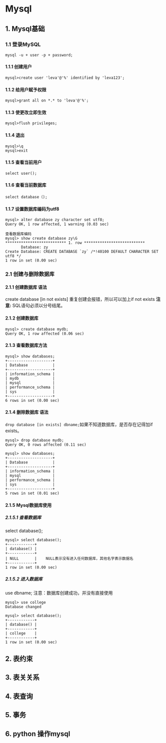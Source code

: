 # Mysql

## 1. Mysql基础

### 1.1 登录MySQL
```
mysql -u + user -p + password;
```

#### 1.1.1 创建用户
```
mysql>create user 'leva'@'%' identified by 'leva123';
```

#### 1.1.2 给用户赋予权限
```
mysql>grant all on *.* to 'leva'@'%';
```

#### 1.1.3 使更改立即生效
```
mysql>flush privileges;
```

#### 1.1.4 退出
```
mysql>\q
mysql>exit
```

#### 1.1.5 查看当前用户
```
select user();
```

#### 1.1.6 查看当前数据库
```
select database（);
```

#### 1.1.7 设置数据库编码为utf8
```
mysql> alter database zy character set utf8;
Query OK, 1 row affected, 1 warning (0.03 sec)

查看数据库编码
mysql> show create database zy\G
*************************** 1. row ***************************
       Database: zy
Create Database: CREATE DATABASE `zy` /*!40100 DEFAULT CHARACTER SET utf8 */
1 row in set (0.00 sec)
```

### 2.1 创建与删除数据库

#### 2.1.1 创建数据库 语法
create database [in not exists] 重复创建会报错，所以可以加上if not exists
**注意:** SQL语句必须以分号结尾。

#### 2.1.2 创建数据库
```
mysql> create database mydb;
Query OK, 1 row affected (0.06 sec)
```

#### 2.1.3 查看数据库方法
```
mysql> show databases;
+--------------------+
| Database           |
+--------------------+
| information_schema |
| mydb               |
| mysql              |
| performance_schema |
| sys                |
+--------------------+
6 rows in set (0.00 sec)
```

#### 2.1.4 删除数据库 语法
`drop database [in exists] dbname;`如果不知道数据库，是否存在记得加if exists。

```
mysql> drop database mydb;
Query OK, 0 rows affected (0.11 sec)

mysql> show databases;
+--------------------+
| Database           |
+--------------------+
| information_schema |
| mysql              |
| performance_schema |
| sys                |
+--------------------+
5 rows in set (0.01 sec)
```

#### 2.1.5 Mysql数据库使用
##### 2.1.5.1 查看数据库
select database();
```
mysql> select database();
+------------+
| database() |
+------------+
| NULL       |    NULL表示没有进入任何数据库，其他名字表示数据名
+------------+
1 row in set (0.00 sec)
```

##### 2.1.5.2 进入数据库
use dbname; 注意：数据库创建成功，并没有直接使用
```
mysql> use college
Database changed

mysql> select database();
+------------+
| database() |
+------------+
| college    |
+------------+
1 row in set (0.00 sec)
```

## 2. 表约束

## 3. 表关关系

## 4. 表查询

## 5. 事务

## 6. python 操作mysql
